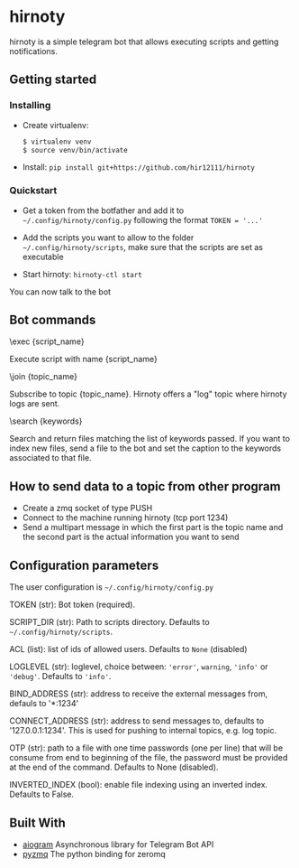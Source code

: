 # hirnoty

hirnoty is a simple telegram bot that allows executing scripts and getting
notifications.

## Getting started
### Installing
* Create virtualenv:
  ```bash
  $ virtualenv venv
  $ source venv/bin/activate
  ```

* Install: `pip install git+https://github.com/hir12111/hirnoty`

### Quickstart

* Get a token from the botfather and add it to `~/.config/hirnoty/config.py`
  following the format `TOKEN = '...'`

* Add the scripts you want to allow to the folder `~/.config/hirnoty/scripts`,
  make sure that the scripts are set as executable

* Start hirnoty: `hirnoty-ctl start`

You can now talk to the bot

## Bot commands
\exec {script_name}

Execute script with name {script_name}


\join {topic_name}

Subscribe to topic {topic_name}. Hirnoty offers a "log" topic where hirnoty
logs are sent.


\search {keywords}

Search and return files matching the list of keywords passed. If you want
to index new files, send a file to the bot and set the caption to the keywords
associated to that file.

## How to send data to a topic from other program

* Create a zmq socket of type PUSH
* Connect to the machine running hirnoty (tcp port 1234)
* Send a multipart message in which the first part is the topic name and
  the second part is the actual information you want to send

## Configuration parameters

The user configuration is `~/.config/hirnoty/config.py`

TOKEN (str): Bot token (required).

SCRIPT\_DIR (str): Path to scripts directory.
Defaults to `~/.config/hirnoty/scripts`.

ACL (list): list of ids of allowed users. Defaults to `None` (disabled)

LOGLEVEL (str): loglevel, choice between: `'error'`, `warning`, `'info'` or `'debug'`. Defaults to `'info'`.

BIND\_ADDRESS (str): address to receive the external messages from, defauls to '*:1234'

CONNECT\_ADDRESS (str): address to send messages to, defaults to '127.0.0.1:1234'.
This is used for pushing to internal topics, e.g. log topic.

OTP (str): path to a file with one time passwords (one per line) that will be
consume from end to beginning of the file, the password must be provided at
the end of the command. Defaults to None (disabled).

INVERTED_INDEX (bool): enable file indexing using an inverted index. Defaults to False.

## Built With
* [aiogram](https://github.com/aiogram/aiogram) Asynchronous library for
  Telegram Bot API
* [pyzmq](https://github.com/zeromq/pyzmq) The python binding for zeromq

